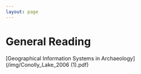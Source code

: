 ```yaml
---
layout: page
---
```


# General Reading
[Geographical Information Systems in Archaeology](/img/Conolly_Lake_2006 (1).pdf)
